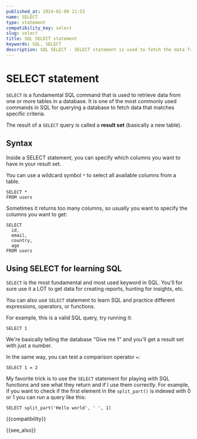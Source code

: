```yaml
---
published_at: 2024-02-09 21:53
name: SELECT
type: statement
compatibility_key: select
slug: select
title: SQL SELECT statement
keywords: SQL, SELECT
description: SQL SELECT - SELECT statement is used to fetch the data from a database table. SELECT statement returns a table that's also called a result set.
---
```


# SELECT statement

`SELECT` is a fundamental SQL command that is used to retrieve data from one or more tables in a database. It is one of the most commonly used commands in SQL for querying a database to fetch data that matches specific criteria.

The result of a `SELECT` query is called a **result set** (basically a new table).

## Syntax

Inside a SELECT statement, you can specify which columns you want to have in your result set.

You can use a wildcard symbol `*` to select all available columns from a table.

~~~pgsql
SELECT *
FROM users
~~~

Sometimes it returns too many columns, so usually you want to specify the columns you want to get:

~~~pgsql
SELECT
  id,
  email,
  country,
  age
FROM users
~~~

## Using SELECT for learning SQL

`SELECT` is the most fundamental and most used keyword in SQL. You'll for sure use it a LOT to get data for creating reports, hunting for insights, etc.

You can also use `SELECT` statement to learn SQL and practice different expressions, operators, or functions.

For example, this is a valid SQL query, try running it:

~~~pgsql
SELECT 1
~~~

We're basically telling the database "Give me 1" and you'll get a result set with just a number.

In the same way, you can test a comparison operator `=`:

~~~pgsql
SELECT 1 = 2
~~~

My favorite trick is to use the `SELECT` statement for playing with SQL functions and see what they return and if I use them correctly. For example, if you want to check if the first element in the `split_part()` is indexed with 0 or 1 you can run a query like this:

~~~pgsql
SELECT split_part('Hello world', ' ', 1)
~~~

{{compatibility}}

{{see_also}}
